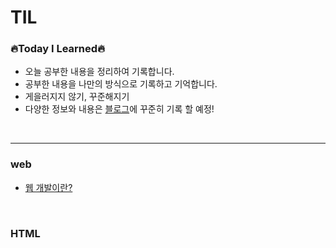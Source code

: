 # TIL

### 🔥Today I Learned🔥
* 오늘 공부한 내용을 정리하여 기록합니다. 
* 공부한 내용을 나만의 방식으로 기록하고 기억합니다.
* 게을러지지 않기, 꾸준해지기
* 다양한 정보와 내용은 [블로그](https://blog.naver.com/dlrmawnl)에 꾸준히 기록 할 예정!
<br />

___

### web
* [웹 개발이란?](https://github.com/dmswnlee/TIL/blob/055c6f5c0970ffc8d76b08616ecff87fbbd17041/2023_01/01.md)

<br />

### HTML


